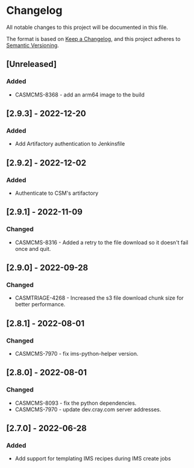 # Changelog

All notable changes to this project will be documented in this file.

The format is based on [Keep a Changelog](https://keepachangelog.com/en/1.0.0/),
and this project adheres to [Semantic Versioning](https://semver.org/spec/v2.0.0.html).

## [Unreleased]
### Added
- CASMCMS-8368 - add an arm64 image to the build

## [2.9.3] - 2022-12-20
### Added
- Add Artifactory authentication to Jenkinsfile

## [2.9.2] - 2022-12-02
### Added
- Authenticate to CSM's artifactory

## [2.9.1] - 2022-11-09
### Changed
- CASMCMS-8316 - Added a retry to the file download so it doesn't fail once and quit.

## [2.9.0] - 2022-09-28
### Changed
- CASMTRIAGE-4268 - Increased the s3 file download chunk size for better performance.

## [2.8.1] - 2022-08-01
### Changed
- CASMCMS-7970 - fix ims-python-helper version.

## [2.8.0] - 2022-08-01
### Changed
- CASMCMS-8093 - fix the python dependencies.
- CASMCMS-7970 - update dev.cray.com server addresses.

## [2.7.0] - 2022-06-28
### Added
- Add support for templating IMS recipes during IMS create jobs

